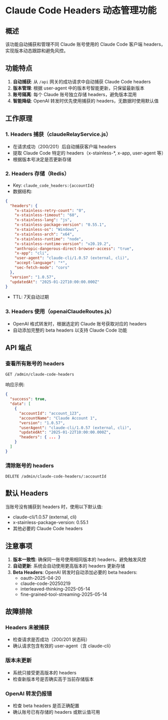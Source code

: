 # Claude Code Headers 动态管理功能

## 概述

该功能自动捕获和管理不同 Claude 账号使用的 Claude Code 客户端 headers，实现版本动态跟踪和避免风控。

## 功能特点

1. **自动捕获**: 从 `/api` 网关的成功请求中自动捕获 Claude Code headers
2. **版本管理**: 根据 user-agent 中的版本号智能更新，只保留最新版本
3. **账号隔离**: 每个 Claude 账号独立存储 headers，避免版本混用
4. **智能降级**: OpenAI 转发时优先使用捕获的 headers，无数据时使用默认值

## 工作原理

### 1. Headers 捕获（claudeRelayService.js）
- 在请求成功（200/201）后自动捕获客户端 headers
- 提取 Claude Code 特定的 headers（x-stainless-*, x-app, user-agent 等）
- 根据版本号决定是否更新存储

### 2. Headers 存储（Redis）
- Key: `claude_code_headers:{accountId}`
- 数据结构:
```json
{
  "headers": {
    "x-stainless-retry-count": "0",
    "x-stainless-timeout": "60",
    "x-stainless-lang": "js",
    "x-stainless-package-version": "0.55.1",
    "x-stainless-os": "Windows",
    "x-stainless-arch": "x64",
    "x-stainless-runtime": "node",
    "x-stainless-runtime-version": "v20.19.2",
    "anthropic-dangerous-direct-browser-access": "true",
    "x-app": "cli",
    "user-agent": "claude-cli/1.0.57 (external, cli)",
    "accept-language": "*",
    "sec-fetch-mode": "cors"
  },
  "version": "1.0.57",
  "updatedAt": "2025-01-22T10:00:00.000Z"
}
```
- TTL: 7天自动过期

### 3. Headers 使用（openaiClaudeRoutes.js）
- OpenAI 格式转发时，根据选定的 Claude 账号获取对应的 headers
- 自动添加完整的 beta headers 以支持 Claude Code 功能

## API 端点

### 查看所有账号的 headers
```
GET /admin/claude-code-headers
```

响应示例:
```json
{
  "success": true,
  "data": [
    {
      "accountId": "account_123",
      "accountName": "Claude Account 1",
      "version": "1.0.57",
      "userAgent": "claude-cli/1.0.57 (external, cli)",
      "updatedAt": "2025-01-22T10:00:00.000Z",
      "headers": { ... }
    }
  ]
}
```

### 清除账号的 headers
```
DELETE /admin/claude-code-headers/:accountId
```

## 默认 Headers

当账号没有捕获到 headers 时，使用以下默认值:
- claude-cli/1.0.57 (external, cli)
- x-stainless-package-version: 0.55.1
- 其他必要的 Claude Code headers

## 注意事项

1. **版本一致性**: 确保同一账号使用相同版本的 headers，避免触发风控
2. **自动更新**: 系统会自动使用更高版本的 headers 更新存储
3. **Beta Headers**: OpenAI 转发时自动添加必要的 beta headers:
   - oauth-2025-04-20
   - claude-code-20250219
   - interleaved-thinking-2025-05-14
   - fine-grained-tool-streaming-2025-05-14

## 故障排除

### Headers 未被捕获
- 检查请求是否成功（200/201 状态码）
- 确认请求包含有效的 user-agent（含 claude-cli）

### 版本未更新
- 系统只接受更高版本的 headers
- 检查新版本号是否确实高于当前存储版本

### OpenAI 转发仍报错
- 检查 beta headers 是否正确配置
- 确认账号已有存储的 headers 或默认值可用